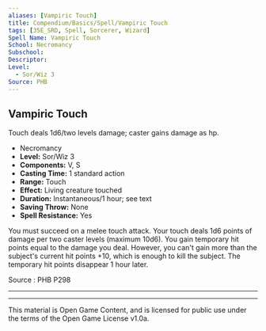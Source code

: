 ```yaml
---
aliases: [Vampiric Touch]
title: Compendium/Basics/Spell/Vampiric Touch
tags: [35E_SRD, Spell, Sorcerer, Wizard]
Spell Name: Vampiric Touch
School: Necromancy
Subschool: 
Descriptor: 
Level:
  - Sor/Wiz 3
Source: PHB
---
```



## Vampiric Touch

Touch deals 1d6/two levels damage; caster gains damage as hp.

*   Necromancy
*   **Level:** Sor/Wiz 3
*   **Components:** V, S
*   **Casting Time:** 1 standard action
*   **Range:** Touch
*   **Effect:** Living creature touched
*   **Duration:** Instantaneous/1 hour; see text
*   **Saving Throw:** None
*   **Spell Resistance:** Yes

<p>You must succeed on a melee touch attack. Your touch deals 1d6 points of damage per two caster levels (maximum 10d6). You gain temporary hit points equal to the damage you deal. However, you can't gain more than the subject's current hit points +10, which is enough to kill the subject. The temporary hit points disappear 1 hour later.</p>

Source : PHB P298

---

---

This material is Open Game Content, and is licensed for public use under
the terms of the Open Game License v1.0a.
